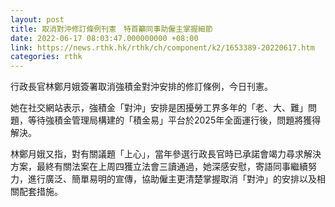 ```yaml
---
layout: post
title: 取消對沖修訂條例刊憲　特首籲同事助僱主掌握細節
date: 2022-06-17 08:03:47.000000000 +08:00
link: https://news.rthk.hk/rthk/ch/component/k2/1653389-20220617.htm
categories: rthk
---
```


行政長官林鄭月娥簽署取消強積金對沖安排的修訂條例，今日刊憲。

她在社交網站表示，強積金「對沖」安排是困擾勞工界多年的「老、大、難」問題，等待強積金管理局構建的「積金易」平台於2025年全面運行後，問題將獲得解決。

林鄭月娥又指，對有關議題「上心」，當年參選行政長官時已承諾會竭力尋求解決方案，最終有關法案在上周四獲立法會三讀通過，她深感安慰，寄語同事繼續努力，進行廣泛、簡單易明的宣傳，協助僱主更清楚掌握取消「對沖」的安排以及相關配套措施。
